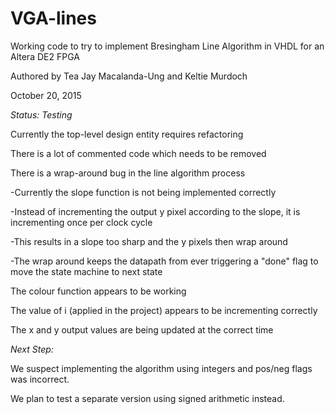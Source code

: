 # VGA-lines
Working code to try to implement Bresingham Line Algorithm in VHDL for an Altera DE2 FPGA

Authored by Tea Jay Macalanda-Ung and Keltie Murdoch

October 20, 2015


<i>Status: Testing</i>

Currently the top-level design entity requires refactoring

There is a lot of commented code which needs to be removed

There is a wrap-around bug in the line algorithm process

  -Currently the slope function is not being implemented correctly
  
  -Instead of incrementing the output y pixel according to the slope, it is incrementing once per clock cycle
  
  -This results in a slope too sharp and the y pixels then wrap around
  
  -The wrap around keeps the datapath from ever triggering a "done" flag to move the state machine to next state
  
The colour function appears to be working

The value of i (applied in the project) appears to be incrementing correctly

The x and y output values are being updated at the correct time


<i>Next Step: </i>

We suspect implementing the algorithm using integers and pos/neg flags was incorrect.

We plan to test a separate version using signed arithmetic instead.
